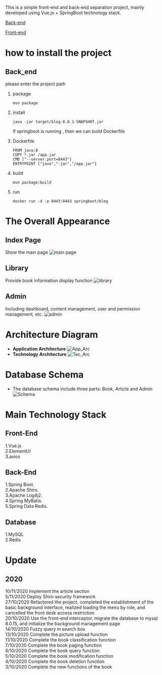 This is a simple front-end and back-end separation project, mainly developed using Vue.js + SpringBoot technology stack.


[Back-end](https://github.com/diandian2710/Library_Spring-Boot)

[Front-end](https://github.com/diandian2710/Library_Vue)


# how to install the project
## Back_end
please enter the project path
1. package

    ```
    mvn package
    ```

2. install
    ```
    java -jar target/blog-0.0.1-SNAPSHOT.jar
    ```
    if  springboot is running , then we can build Dockerfile

3. Dockerfile
    ```
   FROM java:8
   COPY *.jar /app.jar
   CMD ["--server.port=8443"]
   ENTRYPOINT ["java","-jar","/app.jar"]
    ``` 
4. build
    ```
   mvn package:build
    ```
5. run
    ```
    docker run -d -p 8443:8443 springboot/blog
    ```
 
## 


# The Overall Appearance

## Index Page
Show the main page
![main page](https://raw.githubusercontent.com/diandian2710/markdown-photos/main/Blog/main%20page.png)


## Library

Provide book information display function
![library](https://raw.githubusercontent.com/diandian2710/markdown-photos/main/Blog/library.png)





## Admin

Including dashboard, content management, user and permission management, etc.
![admin](https://raw.githubusercontent.com/diandian2710/markdown-photos/main/Blog/role%20management.png)
# Architecture Diagram

- **Application Architecture**
![App_Arc](https://raw.githubusercontent.com/diandian2710/markdown-photos/main/Blog/20201106212105469_1538190509.png)
- **Technology Architecture**
![Tec_Arc](https://raw.githubusercontent.com/diandian2710/markdown-photos/main/Blog/20201106123909768_600040565.png)

# Database Schema 
- The database schema include three parts: Book, Article and Admin 
![Schema](https://raw.githubusercontent.com/diandian2710/markdown-photos/main/Blog/schema.png)
# Main Technology Stack

## Front-End

1.Vue.js  
2.ElementUI  
3.axios  

## Back-End

1.Spring Boot.  
2.Apache Shiro.  
3.Apache Log4j2.  
4.Spring MyBatis.  
5.Spring Data Redis.  

## Database

1.MySQL  
2.Redis  



# Update

## 2020
10/11/2020 Implement the article section  
5/11/2020 Deploy Shiro security framework  
27/10/2020 Refactored the project, completed the establishment of the basic background interface, realized loading the menu by role, and cancelled the front desk access restriction  
20/10/2020 Use the front-end interceptor, migrate the database to mysql 8.0.15, and initialize the background management page  
14/10/2020 Fuzzy query in search box  
13/10/2020 Complete the picture upload function  
11/10/2020 Complete the book classification function  
7/10/2020 Complete the book paging function  
6/10/2020 Complete the book query function  
5/10/2020 Complete the book modification function  
4/10/2020 Complete the book deletion function  
3/10/2020 Complete the new functions of the book  